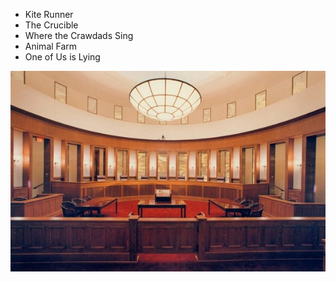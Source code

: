 - Kite Runner 
- The Crucible 
- Where the Crawdads Sing 
- Animal Farm 
- One of Us is Lying

![Court](./images/Court.jpeg)